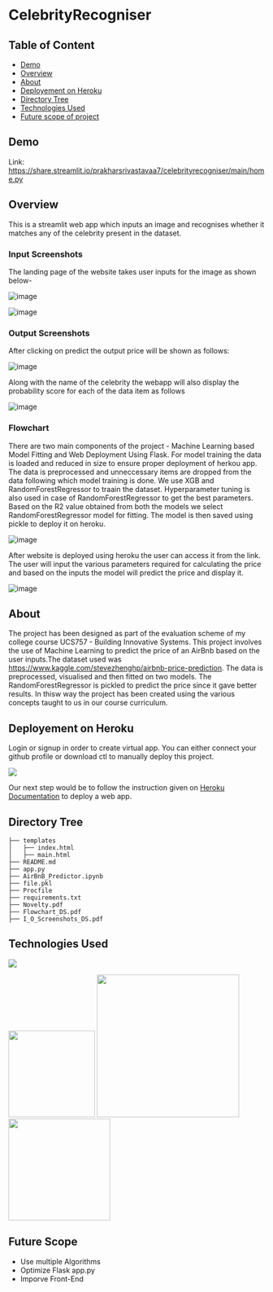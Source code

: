 # CelebrityRecogniser
 

## Table of Content
  * [Demo](#demo)
  * [Overview](#overview)
  * [About](#About)
  * [Deployement on Heroku](#deployement-on-heroku)
  * [Directory Tree](#directory-tree)
  * [Technologies Used](#technologies-used)
  * [Future scope of project](#future-scope)


## Demo
Link: https://share.streamlit.io/prakharsrivastavaa7/celebrityrecogniser/main/home.py


## Overview
This is a streamlit web app which inputs an image and recognises whether it matches any of the celebrity present in the dataset.

  ### Input Screenshots      

The landing page of the website takes user inputs for the image as shown below-

![image](https://user-images.githubusercontent.com/63156822/141936189-deaf0e86-9d6b-4ef1-86ec-07ea23da95a9.png)


![image](https://user-images.githubusercontent.com/63156822/141936284-7773d6a7-b442-4126-8ce2-f2610600716d.png)



   ### Output Screenshots

After clicking on predict the output price will be shown as follows:

![image](https://user-images.githubusercontent.com/63156822/141936608-6e3f69a2-1ca7-4c4d-ae55-f62d953922ff.png)

Along with the name of the celebrity the webapp will also display the probability score for each of the data item as follows

![image](https://user-images.githubusercontent.com/63156822/141936729-c4bb9f02-d7d9-4f43-bd83-f7962203e9d6.png)


  ### Flowchart

There are two main components of the project - Machine Learning based Model Fitting and Web Deployment Using Flask.
For model training the data is loaded and reduced in size to ensure proper deployment of herkou app. The data is preprocessed and unneccessary items are dropped from the data following which model training is done. We use XGB and RandomForestRegressor to traain the dataset. Hyperparameter tuning is also used in case of RandomForestRegressor to get the best parameters. Based on the R2 value obtained from both the models we select RandomForestRegressor model for fitting. The model is then saved using pickle to deploy it on heroku. 

![image](https://user-images.githubusercontent.com/63156822/133221564-39c8fb23-09bc-4240-8916-ac865184e009.png)

After website is deployed using heroku the user can access it from the link. The user will input the various parameters required for calculating the price and based on the inputs the model will predict the price and display it.

![image](https://user-images.githubusercontent.com/63156822/133221441-dfdefdd6-c3f2-43fb-b631-3a93ad47bd9a.png)


## About
The project has been designed as part of the evaluation scheme of my college course UCS757 - Building Innovative Systems. This project involves the use of Machine Learning to predict the price of an AirBnb based on the user inputs.The dataset used was https://www.kaggle.com/stevezhenghp/airbnb-price-prediction. The data is preprocessed, visualised and then fitted on two models. The RandomForestRegressor is pickled to predict the price since it gave better results. In thisw way the project has been created using the various concepts taught to us in our course curriculum.

## Deployement on Heroku
Login or signup in order to create virtual app. You can either connect your github profile or download ctl to manually deploy this project.

[![](https://i.imgur.com/dKmlpqX.png)](https://heroku.com)

Our next step would be to follow the instruction given on [Heroku Documentation](https://devcenter.heroku.com/articles/getting-started-with-python) to deploy a web app.

## Directory Tree 
```
├── templates
│   ├── index.html
│   ├── main.html	
├── README.md
├── app.py
├── AirBnB_Predictor.ipynb		
├── file.pkl
├── Procfile
├── requirements.txt
├── Novelty.pdf
├── Flowchart_DS.pdf
├── I_O_Screenshots_DS.pdf
```

## Technologies Used

![](https://forthebadge.com/images/badges/made-with-python.svg)

[<img target="_blank" src="https://flask.palletsprojects.com/en/1.1.x/_images/flask-logo.png" width=170>](https://flask.palletsprojects.com/en/1.1.x/) [<img target="_blank" src="https://number1.co.za/wp-content/uploads/2017/10/gunicorn_logo-300x85.png" width=280>](https://gunicorn.org) [<img target="_blank" src="https://scikit-learn.org/stable/_static/scikit-learn-logo-small.png" width=200>](https://scikit-learn.org/stable/) 

## Future Scope

* Use multiple Algorithms
* Optimize Flask app.py
* Imporve Front-End 
